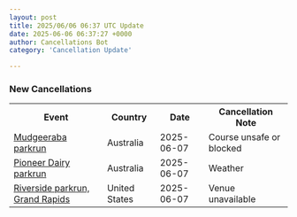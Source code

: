 ```yaml
---
layout: post
title: 2025/06/06 06:37 UTC Update
date: 2025-06-06 06:37:27 +0000
author: Cancellations Bot
category: 'Cancellation Update'

---
```


<h3>New Cancellations</h3>
<div class='hscrollable'>
<table style='width: 100%'>
    <tr>
        <th>Event</th>
        <th>Country</th>
        <th>Date</th>
        <th>Cancellation Note</th>
    </tr>
    <tr>
        <td><a href="https://www.parkrun.com.au/mudgeeraba">Mudgeeraba parkrun</a></td>
        <td>Australia</td>
        <td>2025-06-07</td>
        <td>Course unsafe or blocked</td>
    </tr>
    <tr>
        <td><a href="https://www.parkrun.com.au/pioneerdairy">Pioneer Dairy parkrun</a></td>
        <td>Australia</td>
        <td>2025-06-07</td>
        <td>Weather</td>
    </tr>
    <tr>
        <td><a href="https://www.parkrun.us/riversidegrandrapids">Riverside parkrun, Grand Rapids</a></td>
        <td>United States</td>
        <td>2025-06-07</td>
        <td>Venue unavailable</td>
    </tr>
</table>
</div>
